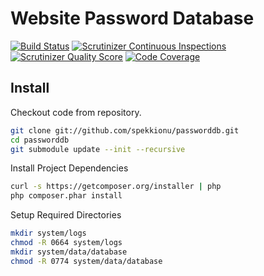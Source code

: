 # Website Password Database

[![Build Status](https://travis-ci.org/spekkionu/passworddb.png?branch=master)](https://travis-ci.org/spekkionu/passworddb)
[![Scrutinizer Continuous Inspections](https://scrutinizer-ci.com/g/spekkionu/passworddb/badges/general.png?s=e0dc42fae72a68b25fae28e134dacd91ce17002b)](https://scrutinizer-ci.com/g/spekkionu/passworddb/)
[![Scrutinizer Quality Score](https://scrutinizer-ci.com/g/spekkionu/passworddb/badges/quality-score.png?s=26a15331752cfc36a30e530b3d1d528b384704e4)](https://scrutinizer-ci.com/g/spekkionu/passworddb/)
[![Code Coverage](https://scrutinizer-ci.com/g/spekkionu/passworddb/badges/coverage.png?s=8f907dc3fe122119da39d9b049a3f3cc601aa2f5)](https://scrutinizer-ci.com/g/spekkionu/passworddb/)

## Install

Checkout code from repository.
```bash
git clone git://github.com/spekkionu/passworddb.git
cd passworddb
git submodule update --init --recursive
```

Install Project Dependencies
```bash
curl -s https://getcomposer.org/installer | php
php composer.phar install
```

Setup Required Directories
```bash
mkdir system/logs
chmod -R 0664 system/logs
mkdir system/data/database
chmod -R 0774 system/data/database
```
